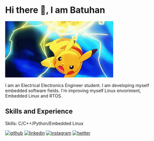 
# Hi there 👋, I am Batuhan

<img src = "https://github.com/arslanbatu97/arslanbatu97/blob/main/electro-ball-pikachu.gif" width = "350" />

I am an Electrical Electronics Engineer student. I am developing myself embedded software fields.
I'm improving myself Linux envoriment, Embedded Linux and RTOS.

## Skills and Experience
Skills: C/C++/Python/Embedded Linux



[<img src='https://cdn.jsdelivr.net/npm/simple-icons@3.0.1/icons/github.svg' alt='github' height='40'>](https://github.com/arslanbatu97)  [<img src='https://cdn.jsdelivr.net/npm/simple-icons@3.0.1/icons/linkedin.svg' alt='linkedin' height='40'>](https://www.linkedin.com/in/batuhanarslan97/)  [<img src='https://cdn.jsdelivr.net/npm/simple-icons@3.0.1/icons/instagram.svg' alt='instagram' height='40'>](https://www.instagram.com/arslanbatu97/)  [<img src='https://cdn.jsdelivr.net/npm/simple-icons@3.0.1/icons/twitter.svg' alt='twitter' height='40'>](https://twitter.com/arslanbatuuu)  





